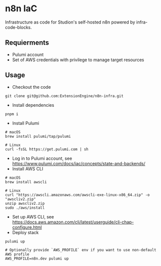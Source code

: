 # n8n IaC

Infrastructure as code for Studion's self-hosted n8n powered by infra-code-blocks.

## Requierments

- Pulumi account
- Set of AWS credentials with privilege to manage target resources

## Usage

- Checkout the code

```
git clone git@github.com:ExtensionEngine/n8n-infra.git
```

- Install dependencies

```
pnpm i
```

- Install Pulumi

```
# macOS
brew install pulumi/tap/pulumi

# Linux
curl -fsSL https://get.pulumi.com | sh

```

- Log in to Pulumi account, see https://www.pulumi.com/docs/iac/concepts/state-and-backends/
- Install AWS CLI

```
# macOS
brew install awscli

# Linux
curl "https://awscli.amazonaws.com/awscli-exe-linux-x86_64.zip" -o "awscliv2.zip"
unzip awscliv2.zip
sudo ./aws/install
```

- Set up AWS CLI, see https://docs.aws.amazon.com/cli/latest/userguide/cli-chap-configure.html
- Deploy stack

```
pulumi up

# Optionally provide `AWS_PROFILE` env if you want to use non-default AWS profile
AWS_PROFILE=n8n.dev pulumi up
```
